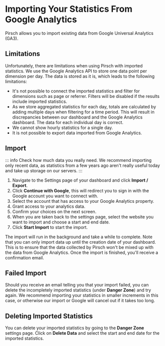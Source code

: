 # Importing Your Statistics From Google Analytics

Pirsch allows you to import existing data from Google Universal Analytics (GA3).

## Limitations

Unfortunately, there are limitations when using Pirsch with imported statistics. We use the Google Analytics API to store one data point per dimension per day. The data is stored as it is, which leads to the following limitations:

* It's not possible to connect the imported statistics and filter for dimensions such as page or referrer. Filters will be disabled if the results include imported statistics.
* As we store aggregated statistics for each day, totals are calculated by adding multiple days when filtering for a time period. This will result in discrepancies between our dashboard and the Google Analytics dashboard. The data for each individual day is correct.
* We cannot show hourly statistics for a single day.
* It is not possible to export data imported from Google Analytics.

## Import

::: info
Check how much data you really need. We recommend importing only recent data, as statistics from a few years ago aren't really useful today and take up storage on our servers.
:::

1. Navigate to the Settings page of your dashboard and click **Import / Export**.
2. Click **Continue with Google**, this will redirect you to sign in with the Google account you want to connect with.
3. Select the account that has access to your Google Analytics property.
4. Grant access to your analytics data.
5. Confirm your choices on the next screen.
6. When you are taken back to the settings page, select the website you want to import and choose a start and end date.
7. Click **Start Import** to start the import.

The import will run in the background and take a while to complete. Note that you can only import data up until the creation date of your dashboard. This is to ensure that the data collected by Pirsch won't be mixed up with the data from Google Analytics. Once the import is finished, you'll receive a confirmation email.

## Failed Import

Should you receive an email telling you that your import failed, you can delete the incompletely imported statistics (under **Danger Zone**) and try again. We recommend importing your statistics in smaller increments in this case, or otherwise our import or Google will cancel out if it takes too long.

## Deleting Imported Statistics

You can delete your imported statistics by going to the **Danger Zone** settings page. Click on **Delete Data** and select the start and end date for the imported statistics.
